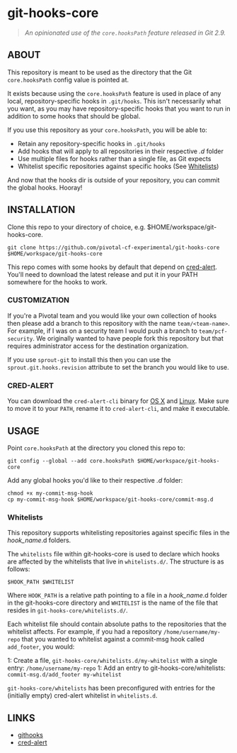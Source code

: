 # git-hooks-core

> *An opinionated use of the `core.hooksPath` feature released in Git 2.9.*

## ABOUT

This repository is meant to be used as the directory that the Git `core.hooksPath` config value is pointed at.

It exists because using the `core.hooksPath` feature is used in place of any local, repository-specific hooks in `.git/hooks`. This isn't necessarily what you want, as you may have repository-specific hooks that you want to run in addition to some hooks that should be global.

If you use this repository as your `core.hooksPath`, you will be able to:

* Retain any repository-specific hooks in `.git/hooks`
* Add hooks that will apply to all repositories in their respective *.d* folder
* Use multiple files for hooks rather than a single file, as Git expects
* Whitelist specific repositories against specific hooks (See [Whitelists](https://github.com/pivotal-cf-experimental/git-hooks-core#whitelists))

And now that the hooks dir is outside of your repository, you can commit the global hooks. Hooray!

## INSTALLATION

Clone this repo to your directory of choice, e.g. $HOME/workspace/git-hooks-core.

```
git clone https://github.com/pivotal-cf-experimental/git-hooks-core $HOME/workspace/git-hooks-core
```

This repo comes with some hooks by default that depend on
[cred-alert](https://github.com/pivotal-cf/cred-alert/releases/latest). You'll
need to download the latest release and put it in your PATH somewhere for the
hooks to work.

### CUSTOMIZATION

If you're a Pivotal team and you would like your own collection of hooks then
please add a branch to this repository with the name `team/<team-name>`. For example,
if I was on a security team I would push a branch to `team/pcf-security`. We originally
wanted to have people fork this repository but that requires administrator access
for the destination organization.

If you use `sprout-git` to install this then you can use the `sprout.git.hooks.revision`
attribute to set the branch you would like to use.

### CRED-ALERT

You can download the `cred-alert-cli` binary for [OS X][cred-alert-osx] and
[Linux][cred-alert-linux]. Make sure to move it to your `PATH`, rename it to
`cred-alert-cli`, and make it executable.

[cred-alert-osx]: https://s3.amazonaws.com/cred-alert/cli/current-release/cred-alert-cli_darwin
[cred-alert-linux]: https://s3.amazonaws.com/cred-alert/cli/current-release/cred-alert-cli_linux

## USAGE

Point `core.hooksPath` at the directory you cloned this repo to:

```
git config --global --add core.hooksPath $HOME/workspace/git-hooks-core
```

Add any global hooks you'd like to their respective *.d* folder:

```
chmod +x my-commit-msg-hook
cp my-commit-msg-hook $HOME/workspace/git-hooks-core/commit-msg.d
```

### Whitelists

This repository supports whitelisting repositories against specific files in
the *hook_name*.d folders.

The `whitelists` file within git-hooks-core is used to declare which hooks are
affected by the whitelists that live in `whitelists.d/`. The structure is as
follows:

```
$HOOK_PATH $WHITELIST
```

Where `HOOK_PATH` is a relative path pointing to a file in a *hook_name*.d
folder in the git-hooks-core directory and `WHITELIST` is the name of the file
that resides in `git-hooks-core/whitelists.d/`.

Each whitelist file should contain absolute paths to the repositories that the
whitelist affects. For example, if you had a repository
`/home/username/my-repo` that you wanted to whitelist against a commit-msg hook
called `add_footer`, you would:

1: Create a file, `git-hooks-core/whitelists.d/my-whitelist` with a single entry: `/home/username/my-repo`
1: Add an entry to git-hooks-core/whitelists: `commit-msg.d/add_footer my-whitelist`

`git-hooks-core/whitelists` has been preconfigured with entries for the
(initially empty) cred-alert whitelist in `whitelists.d`.

## LINKS

* [githooks](https://git-scm.com/docs/githooks)
* [cred-alert](https://github.com/pivotal-cf/cred-alert)

